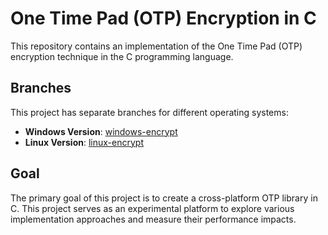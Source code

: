 # One Time Pad (OTP) Encryption in C

This repository contains an implementation of the One Time Pad (OTP) encryption technique in the C programming language.

## Branches

This project has separate branches for different operating systems:
- **Windows Version**: [windows-encrypt](https://github.com/juacu7340/otpc/tree/windows-encrypt)
- **Linux Version**: [linux-encrypt](https://github.com/juacu7340/otpc/tree/linux-encrypt)

## Goal

The primary goal of this project is to create a cross-platform OTP library in C.
This project serves as an experimental platform to explore various implementation approaches and measure their performance impacts.
